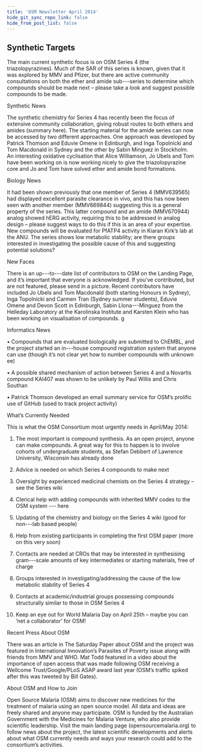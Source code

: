 ```yaml
---
title: 'OSM Newsletter April 2014'
hide_git_sync_repo_link: false
hide_from_post_list: false
---
```


## Synthetic Targets

The main current synthetic focus is on OSM Series 4 (the triazolopyrazines). Much of the SAR of this series is known, given that it was explored by MMV and Pfizer, but there are active community consultations on both the ether and amide sub---series to determine which compounds should be made next – please take a look and suggest possible compounds to be made.  

Synthetic News  

The synthetic chemistry for Series 4 has recently been the focus of extensive community collaboration, giving robust routes to both ethers and amides (summary here). The starting material for the amide series can now be accessed by two different approaches. One approach was developed by Patrick Thomson and Eduvie Omene in Edinburgh, and Inga Topolnicki and Tom Macdonald in Sydney and the other by Sabin Minguez in Stockholm. An interesting oxidative cyclisation that Alice Williamson, Jo Ubels and Tom have been working on is now working nicely to give the triazolopyrazine core and Jo and Tom have solved ether and amide bond formations.  

Biology News  

It had been shown previously that one member of Series 4 (MMV639565) had displayed excellent parasite clearance in vivo, and this has now been seen with another member (MMV669844) suggesting this is a general property of the series. This latter compound and an amide (MMV670944) analog showed hERG activity, requiring this to be addressed in analog design – please suggest ways to do this if this is an area of your expertise. New compounds will be evaluated for PfATP4 activity in Kiaran Kirk’s lab at the ANU. The series shows low metabolic stability; are there groups interested in investigating the possible cause of this and suggesting potential solutions?  

New Faces  

There is an up---to---date list of contributors to OSM on the Landing Page, and it’s important that everyone is acknowledged. If you’ve contributed, but are not featured, please send in a picture. Recent contributors have included Jo Ubels and Tom Macdonald (both starting Honours in Sydney), Inga Topolnicki and Carmen Tran (Sydney summer students), Eduvie Omene and Devon Scott in Edinburgh, Sabin Llona---Minguez from the Helleday Laboratory at the Karolinska Institute and Karsten Klein who has been working on visualisation of compounds. g  

Informatics News  

• Compounds that are evaluated biologically are submitted to ChEMBL, and the project started an in---house compound registration system that anyone can use (though it’s not clear yet how to number compounds with unknown ee)  

• A possible shared mechanism of action between Series 4 and a Novartis compound KAI407 was shown to be unlikely by Paul Willis and Chris Southan  

• Patrick Thomson developed an email summary service for OSM’s prolific use of GitHub (used to track project activity)  

What’s Currently Needed  

This is what the OSM Consortium most urgently needs in April/May 2014:  

1. The most important is compound synthesis. As an open project, anyone can make compounds. A great way for this to happen is to involve cohorts of undergraduate students, as Stefan Debbert of Lawrence University, Wisconsin has already done  

2. Advice is needed on which Series 4 compounds to make next  

3. Oversight by experienced medicinal chemists on the Series 4 strategy – see the Series wiki  

4. Clerical help with adding compounds with inherited MMV codes to the OSM system --- here  

5. Updating of the chemistry and biology on the Series 4 wiki (good for non---lab based people)  

6. Help from existing participants in completing the first OSM paper (more on this very soon)  

7. Contacts are needed at CROs that may be interested in synthesising gram---scale amounts of key intermediates or starting materials, free of charge  

8. Groups interested in investigating/addressing the cause of the low metabolic stability of Series 4  

9. Contacts at academic/industrial groups possessing compounds structurally similar to those in OSM Series 4  

10. Keep an eye out for World Malaria Day on April 25th – maybe you can ‘net a collaborator’ for OSM!  

Recent Press About OSM  

There was an article in The Saturday Paper about OSM and the project was featured in International Innovation’s Parasites of Poverty issue along with friends from MMV and WHO. Mat Todd featured in a video about the importance of open access that was made following OSM receiving a Wellcome Trust/Google/PLoS ASAP award last year (OSM’s traffic spiked after this was tweeted by Bill Gates).  

About OSM and How to Join  

Open Source Malaria (OSM) aims to discover new medicines for the treatment of malaria using an open source model. All data and ideas are freely shared and anyone may participate. OSM is funded by the Australian Government with the Medicines for Malaria Venture, who also provide scientific leadership. Visit the main landing page (opensourcemalaria.org) to follow news about the project, the latest scientific developments and alerts about what OSM currently needs and ways your research could add to the consortium’s activities. 

